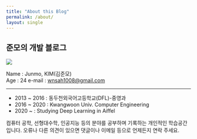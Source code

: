 ```yaml
---
title: "About this Blog"
permalink: /about/
layout: single
---
```


## 준모의 개발 블로그

![](https://username-jm.github.io/assets/images/pho.png)

Name      :   Junmo, KIM(김준모)   
Age       :   24
e-mail	  :   wnsah1008@gmail.com 
***

- 2013 ~ 2016   : 동두천외국어고등학교(DFL)-중영과
- 2016 ~ 2020   : Kwangwoon Univ. Computer Engineering
- 2020 ~	: Studying Deep Learning in Aiffel


컴퓨터 공학, 선형대수학, 인공지능 등의 분야를 공부하며 기록하는 개인적인 학습공간입니다. 오류나 다른 의견이 있으면 댓글이나 이메일 등으로 언제든지 연락 주세요.
